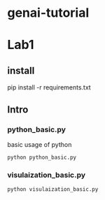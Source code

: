 # genai-tutorial

# Lab1
## install 
pip install -r requirements.txt 

## Intro
### python_basic.py 
basic usage of python 

```
python python_basic.py
```

### visulaization_basic.py 

```
python visulaization_basic.py
```

